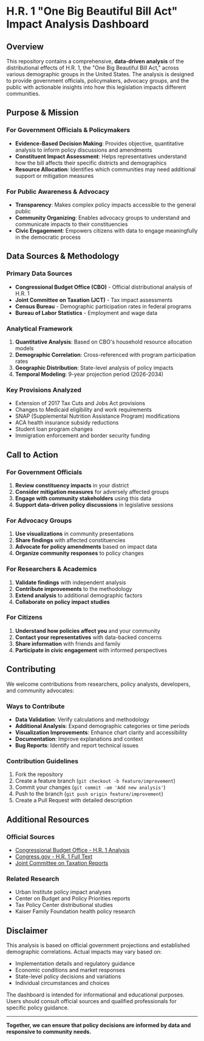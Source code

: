 # H.R. 1 "One Big Beautiful Bill Act" Impact Analysis Dashboard


## Overview

This repository contains a comprehensive, **data-driven analysis** of the distributional effects of H.R. 1, the "One Big Beautiful Bill Act," across various demographic groups in the United States. The analysis is designed to provide government officials, policymakers, advocacy groups, and the public with actionable insights into how this legislation impacts different communities.

## Purpose & Mission

### For Government Officials & Policymakers
- **Evidence-Based Decision Making**: Provides objective, quantitative analysis to inform policy discussions and amendments
- **Constituent Impact Assessment**: Helps representatives understand how the bill affects their specific districts and demographics
- **Resource Allocation**: Identifies which communities may need additional support or mitigation measures

### For Public Awareness & Advocacy
- **Transparency**: Makes complex policy impacts accessible to the general public
- **Community Organizing**: Enables advocacy groups to understand and communicate impacts to their constituencies
- **Civic Engagement**: Empowers citizens with data to engage meaningfully in the democratic process

## Data Sources & Methodology

### Primary Data Sources
- **Congressional Budget Office (CBO)** - Official distributional analysis of H.R. 1
- **Joint Committee on Taxation (JCT)** - Tax impact assessments
- **Census Bureau** - Demographic participation rates in federal programs
- **Bureau of Labor Statistics** - Employment and wage data

### Analytical Framework
1. **Quantitative Analysis**: Based on CBO's household resource allocation models
2. **Demographic Correlation**: Cross-referenced with program participation rates
3. **Geographic Distribution**: State-level analysis of policy impacts
4. **Temporal Modeling**: 9-year projection period (2026-2034)

### Key Provisions Analyzed
- Extension of 2017 Tax Cuts and Jobs Act provisions
- Changes to Medicaid eligibility and work requirements
- SNAP (Supplemental Nutrition Assistance Program) modifications
- ACA health insurance subsidy reductions
- Student loan program changes
- Immigration enforcement and border security funding

## Call to Action

### For Government Officials
1. **Review constituency impacts** in your district
2. **Consider mitigation measures** for adversely affected groups
3. **Engage with community stakeholders** using this data
4. **Support data-driven policy discussions** in legislative sessions

### For Advocacy Groups
1. **Use visualizations** in community presentations
2. **Share findings** with affected constituencies
3. **Advocate for policy amendments** based on impact data
4. **Organize community responses** to policy changes

### For Researchers & Academics
1. **Validate findings** with independent analysis
2. **Contribute improvements** to the methodology
3. **Extend analysis** to additional demographic factors
4. **Collaborate on policy impact studies**

### For Citizens
1. **Understand how policies affect you** and your community
2. **Contact your representatives** with data-backed concerns
3. **Share information** with friends and family
4. **Participate in civic engagement** with informed perspectives

## Contributing

We welcome contributions from researchers, policy analysts, developers, and community advocates:

### Ways to Contribute
- **Data Validation**: Verify calculations and methodology
- **Additional Analysis**: Expand demographic categories or time periods
- **Visualization Improvements**: Enhance chart clarity and accessibility
- **Documentation**: Improve explanations and context
- **Bug Reports**: Identify and report technical issues

### Contribution Guidelines
1. Fork the repository
2. Create a feature branch (`git checkout -b feature/improvement`)
3. Commit your changes (`git commit -am 'Add new analysis'`)
4. Push to the branch (`git push origin feature/improvement`)
5. Create a Pull Request with detailed description

## Additional Resources

### Official Sources
- [Congressional Budget Office - H.R. 1 Analysis](https://www.cbo.gov/publication/61387)
- [Congress.gov - H.R. 1 Full Text](https://www.congress.gov/bill/119th-congress/house-bill/1)
- [Joint Committee on Taxation Reports](https://www.jct.gov/)

### Related Research
- Urban Institute policy impact analyses
- Center on Budget and Policy Priorities reports
- Tax Policy Center distributional studies
- Kaiser Family Foundation health policy research

## Disclaimer

This analysis is based on official government projections and established demographic correlations. Actual impacts may vary based on:
- Implementation details and regulatory guidance
- Economic conditions and market responses
- State-level policy decisions and variations
- Individual circumstances and choices

The dashboard is intended for informational and educational purposes. Users should consult official sources and qualified professionals for specific policy guidance.

---

**Together, we can ensure that policy decisions are informed by data and responsive to community needs.**
